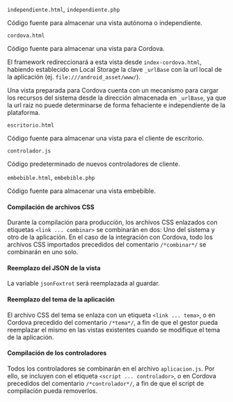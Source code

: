 `independiente.html`, `independiente.php`

Código fuente para almacenar una vista autónoma o independiente.

`cordova.html`

Código fuente para almacenar una vista para Cordova.

El framework redireccionará a esta vista desde `index-cordova.html`, habiendo establecido en Local Storage la clave `_urlBase` con la url local de la aplicación (ej. `file:///android_asset/www/`).

Una vista preparada para Cordova cuenta con un mecanismo para cargar los recursos del sistema desde la dirección almacenada en `_urlBase`, ya que la url raiz no puede determinarse de forma fehaciente e independiente de la plataforma.

`escritorio.html`

Código fuente para almacenar una vista para el cliente de escritorio.

`controlador.js`

Código predeterminado de nuevos controladores de cliente.

`embebible.html`, `embebible.php`

Código fuente para almacenar una vista embebible.

#### Compilación de archivos CSS

Durante la compilación para producción, los archivos CSS enlazados con etiquetas `<link ... combinar>` se combinarán en dos: Uno del sistema y otro de la aplicación. En el caso de la integración con Cordova, todo los archivos CSS importados precedidos del comentario `/*combinar*/` se combinarán en uno solo.

#### Reemplazo del JSON de la vista

La variable `jsonFoxtrot` será reemplazada al guardar.

#### Reemplazo del tema de la aplicación

El archivo CSS del tema se enlaza con un etiqueta `<link ... tema>`, o en Cordova precedido del comentario `/*tema*/`, a fin de que el gestor pueda reemplazar el mismo en las vistas existentes cuando se modifique el tema de la aplicación.

#### Compilación de los controladores

Todos los controladores se combinarán en el archivo `aplicacion.js`. Por ello, se incluyen con el etiqueta `<script ... controlador>`, o en Cordova precedidos del comentario `/*controlador*/`, a fin de que el script de compilación pueda removerlos.